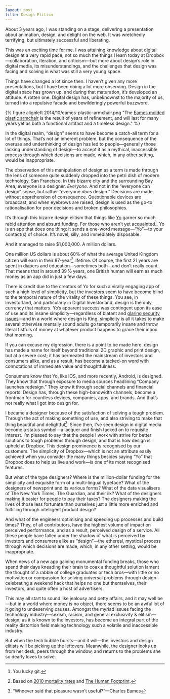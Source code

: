 ```yaml
---
layout: post
title: Design Elitism
---
```


About 3 years ago, I was standing on a stage, delivering a presentation about animation, design, and delight on the web. It was wretchedly terrifying, but ultimately successful and liberating.

This was an exciting time for me. I was attaining knowledge about digital design at a very rapid pace; not so much the things I learn today at Dropbox—collaboration, iteration, and criticism—but more about design’s role in digital media, its misunderstandings, and the challenges that design was facing and solving in what was still a very young space.

Things have changed a lot since then. I haven’t given any more presentations, but I have been doing a lot more observing. Design in the digital space has grown up, and during that maturation, it’s developed an attitude. A rotten one. Digital design has, unbeknownst to the majority of us, turned into a repulsive facade and bewilderingly powerful buzzword.

{% figure alignleft 2014/10/eames-plastic-armchair.png "The [Eames molded plastic armchair](http://www.vitra.com/en-it/product/eames-plastic-side-chair#) is the result of years of refinement, and will last for many years yet as both a functional artifact and a timeless design." %}

In the digital realm, “design” seems to have become a catch-all term for a lot of things. That’s not an inherent problem, but the consequence of the overuse and underthinking of design has led to people—generally those lacking understanding of design—to accept it as a mythical, inaccessible process through which decisions are made, which, in any other setting, would be inappropriate.

The observation of this manipulation of design as a term is made through the lens of someone quite suddenly dropped into the petri dish of modern technology, San Francisco. In this bizarre city and the surrounding Bay Area, everyone is a designer. *Everyone*. And not in the “everyone can design” sense, but rather “everyone *does* design.” Decisions are made without apprehension of consequence. Questionable devices are broadcast, and when eyebrows are raised, design is used as the go-to rationalisation for poor decisions and broken philosophies.

It’s through this bizarre design elitism that things like [Yo](http://www.justyo.co) garner so much rabid attention and absurd funding. For those who aren’t yet acquainted[^1], Yo is an app that does one thing: it sends a one-word message—“Yo”—to your contact(s) of choice. It’s novel, silly, and immediately disposable.

And it managed to raise $1,000,000. A million dollars.

One million US dollars is about 60% of what the average United Kingdom citizen will earn in their 87-year[^2] lifetime. Of course, the first 21 years are spent in diapers and education—sometimes both—and don’t really count. That means that in around 39 ½ years, one British human will earn as much money as an app did in just a few days.

There is credit due to the creators of Yo for such a virally engaging app of such a high level of simplicity, but the investors seem to have become blind to the temporal nature of the virality of these things. You see, in Investorland, and particularly in Digital Investorland, design is the only currency that matters. Yo’s apparent success was contingent upon its ease of use and its insane simplicity—regardless of blatant and [glaring security issues](http://mashable.com/2014/06/20/yo-gets-hacked/)—and in a world where design is King, simplicity is all it takes to make several otherwise mentally sound adults go temporarily insane and throw literal fistfuls of money at whatever product happens to grace their inbox that morning.

If you can excuse my digression, there is a point to be made here. design has made a name for itself beyond traditional 2D graphic and print design, but at a severe cost; it has permeated the mainstream of investors and consumers alike, and as a result, has become a tacked-on word with connotations of immediate value and thoughtfulness.

Consumers know that Yo, like iOS, and more recently, Android, is designed. They know that through exposure to media sources headlining “Company launches redesign.” They know it through social channels and financial reports. Design has, through these high-bandwidth channels, become a frontman for countless devices, companies, apps, and brands. And that’s not really what I got into design for.

I became a designer because of the satisfaction of solving a tough problem. Through the act of making something of use, and also striving to make that thing beautiful and delightful[^3]. Since then, I’ve seen design in digital media become a status symbol—a lacquer and finish tacked on to requisite interest. I’m pleased to say that the people I work with strive for better solutions to tough problems through design, and that is how design is upheld at Dropbox. This design prominence is recognised by our customers. The simplicity of Dropbox—which is not an attribute easily achieved when you consider the many things besides saying “Yo” that Dropbox does to help us live and work—is one of its most recognised features.

But what of the type designers? Where is the million-dollar funding for the simplicity and exquisite form of a multi-lingual typeface? What of the designers of newsprint and its various forms? What of the data visualisers of The New York Times, The Guardian, and their ilk? What of the designers making it easier for people to pay their taxes? The designers making the lives of those less fortunate than ourselves just a little more enriched and fulfilling through intelligent product design?

And what of the engineers optimising and speeding up processes and build times? They, of all contributors, have the highest volume of impact on perceived performance, and as a result, perceived design of a service. All these people have fallen under the shadow of what is perceived by investors and consumers alike as “design”—the ethereal, mystical process through which decisions are made, which, in any other setting, would be inappropriate.

When news of a new app gaining monumental funding breaks, those who spend their days kneading their brain to coax a thoughtful solution lament the thought of a rabble of college graduates or tech bros—with little or no motivation or compassion for solving universal problems through design—celebrating a weekend hack that helps no one but themselves, their investors, and quite often a host of advertisers.

This may all start to sound like jealousy and petty affairs, and it may well be—but in a world where money is no object, there seems to be an awful lot of it going to undeserving causes. Amongst the myriad issues facing the technology industry—sexism, racism, and general exclusivity & elitism—design, as it is known to the investors, has become an integral part of the reality distortion field making technology such a volatile and inaccessible industry.

But when the tech bubble bursts—and it will—the investors and design elitists will be picking up the leftovers. Meanwhile, the designer looks up from her desk, peers through the window, and returns to the problems she so dearly loves to solve.

[^1]: You lucky git.
[^2]: Based on [2010 mortality rates](http://www.ons.gov.uk/ons/rel/mortality-ageing/mortality-in-england-and-wales/average-life-span/rpt-average-life-span.html) and [The Human Footprint](http://www.snagfilms.com/films/title/human_footprint).
[^3]: “Whoever said that pleasure wasn’t useful?”—Charles Eames
